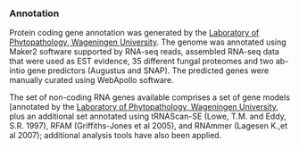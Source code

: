 ### Annotation

Protein coding gene annotation was generated by the [Laboratory of
Phytopathology, Wageningen
University](http://www.wageningenur.nl/en/Expertise-Services/Chair-groups/Plant-Sciences/Laboratory-of-Phytopathology.htm).
The genome was annotated using Maker2 software supported by RNA-seq
reads, assembled RNA-seq data that were used as EST evidence, 35
different fungal proteomes and two ab-intio gene predictors (Augustus
and SNAP). The predicted genes were manually curated using WebApollo
software.

The set of non-coding RNA genes available comprises a set of gene models
[annotated by the [Laboratory of Phytopathology, Wageningen
University](http://www.wageningenur.nl/en/Expertise-Services/Chair-groups/Plant-Sciences/Laboratory-of-Phytopathology.htm),
plus an additional set annotated using tRNAScan-SE (Lowe, T.M. and Eddy,
S.R. 1997), RFAM (Griffiths-Jones et al 2005), and RNAmmer (Lagesen
K.,et al 2007); additional analysis tools have also been
applied.
